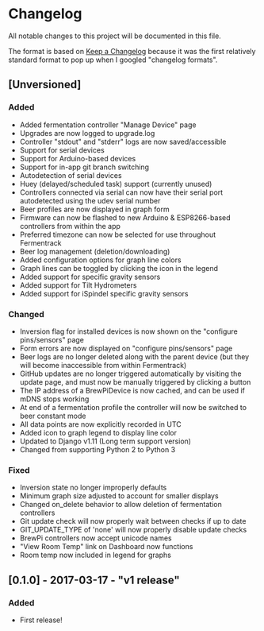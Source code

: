 # Changelog
All notable changes to this project will be documented in this file.

The format is based on [Keep a Changelog](http://keepachangelog.com/) because it was the first relatively standard format to pop up when I googled "changelog formats".


## [Unversioned]
### Added
- Added fermentation controller "Manage Device" page
- Upgrades are now logged to upgrade.log
- Controller "stdout" and "stderr" logs are now saved/accessible
- Support for serial devices
- Support for Arduino-based devices
- Support for in-app git branch switching
- Autodetection of serial devices
- Huey (delayed/scheduled task) support (currently unused)
- Controllers connected via serial can now have their serial port autodetected using the udev serial number 
- Beer profiles are now displayed in graph form
- Firmware can now be flashed to new Arduino & ESP8266-based controllers from within the app
- Preferred timezone can now be selected for use throughout Fermentrack
- Beer log management (deletion/downloading)
- Added configuration options for graph line colors
- Graph lines can be toggled by clicking the icon in the legend
- Added support for specific gravity sensors
- Added support for Tilt Hydrometers
- Added support for iSpindel specific gravity sensors

### Changed
- Inversion flag for installed devices is now shown on the "configure pins/sensors" page
- Form errors are now displayed on "configure pins/sensors" page
- Beer logs are no longer deleted along with the parent device (but they will become inaccessible from within Fermentrack)
- GitHub updates are no longer triggered automatically by visiting the update page, and must now be manually triggered by clicking a button
- The IP address of a BrewPiDevice is now cached, and can be used if mDNS stops working
- At end of a fermentation profile the controller will now be switched to beer constant mode
- All data points are now explicitly recorded in UTC
- Added icon to graph legend to display line color
- Updated to Django v1.11 (Long term support version)
- Changed from supporting Python 2 to Python 3

### Fixed
- Inversion state no longer improperly defaults
- Minimum graph size adjusted to account for smaller displays
- Changed on_delete behavior to allow deletion of fermentation controllers
- Git update check will now properly wait between checks if up to date
- GIT_UPDATE_TYPE of 'none' will now properly disable update checks
- BrewPi controllers now accept unicode names
- "View Room Temp" link on Dashboard now functions
- Room temp now included in legend for graphs

## [0.1.0] - 2017-03-17 - "v1 release"
### Added
- First release!
